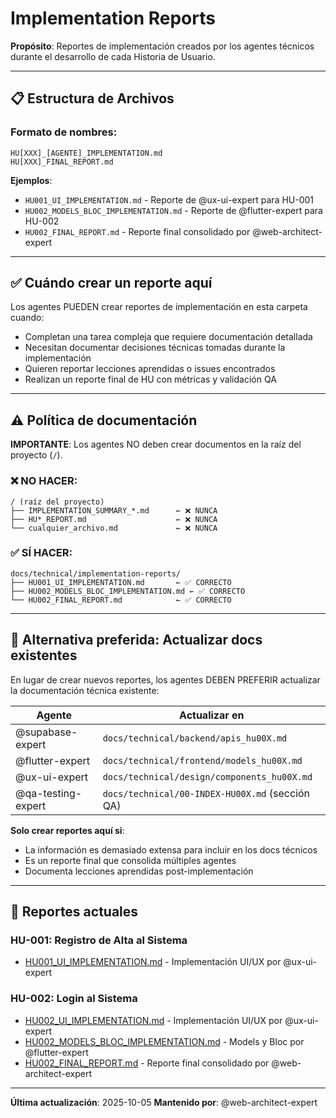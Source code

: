 # Implementation Reports

**Propósito**: Reportes de implementación creados por los agentes técnicos durante el desarrollo de cada Historia de Usuario.

---

## 📋 Estructura de Archivos

### Formato de nombres:
```
HU[XXX]_[AGENTE]_IMPLEMENTATION.md
HU[XXX]_FINAL_REPORT.md
```

**Ejemplos**:
- `HU001_UI_IMPLEMENTATION.md` - Reporte de @ux-ui-expert para HU-001
- `HU002_MODELS_BLOC_IMPLEMENTATION.md` - Reporte de @flutter-expert para HU-002
- `HU002_FINAL_REPORT.md` - Reporte final consolidado por @web-architect-expert

---

## ✅ Cuándo crear un reporte aquí

Los agentes PUEDEN crear reportes de implementación en esta carpeta cuando:
- Completan una tarea compleja que requiere documentación detallada
- Necesitan documentar decisiones técnicas tomadas durante la implementación
- Quieren reportar lecciones aprendidas o issues encontrados
- Realizan un reporte final de HU con métricas y validación QA

---

## ⚠️ Política de documentación

**IMPORTANTE**: Los agentes NO deben crear documentos en la raíz del proyecto (`/`).

### ❌ NO HACER:
```
/ (raíz del proyecto)
├── IMPLEMENTATION_SUMMARY_*.md      ← ❌ NUNCA
├── HU*_REPORT.md                    ← ❌ NUNCA
└── cualquier_archivo.md             ← ❌ NUNCA
```

### ✅ SÍ HACER:
```
docs/technical/implementation-reports/
├── HU001_UI_IMPLEMENTATION.md       ← ✅ CORRECTO
├── HU002_MODELS_BLOC_IMPLEMENTATION.md ← ✅ CORRECTO
└── HU002_FINAL_REPORT.md            ← ✅ CORRECTO
```

---

## 📝 Alternativa preferida: Actualizar docs existentes

En lugar de crear nuevos reportes, los agentes DEBEN PREFERIR actualizar la documentación técnica existente:

| Agente | Actualizar en |
|--------|---------------|
| @supabase-expert | `docs/technical/backend/apis_hu00X.md` |
| @flutter-expert | `docs/technical/frontend/models_hu00X.md` |
| @ux-ui-expert | `docs/technical/design/components_hu00X.md` |
| @qa-testing-expert | `docs/technical/00-INDEX-HU00X.md` (sección QA) |

**Solo crear reportes aquí si**:
- La información es demasiado extensa para incluir en los docs técnicos
- Es un reporte final que consolida múltiples agentes
- Documenta lecciones aprendidas post-implementación

---

## 📂 Reportes actuales

### HU-001: Registro de Alta al Sistema
- [HU001_UI_IMPLEMENTATION.md](HU001_UI_IMPLEMENTATION.md) - Implementación UI/UX por @ux-ui-expert

### HU-002: Login al Sistema
- [HU002_UI_IMPLEMENTATION.md](HU002_UI_IMPLEMENTATION.md) - Implementación UI/UX por @ux-ui-expert
- [HU002_MODELS_BLOC_IMPLEMENTATION.md](HU002_MODELS_BLOC_IMPLEMENTATION.md) - Models y Bloc por @flutter-expert
- [HU002_FINAL_REPORT.md](HU002_FINAL_REPORT.md) - Reporte final consolidado por @web-architect-expert

---

**Última actualización**: 2025-10-05
**Mantenido por**: @web-architect-expert
